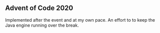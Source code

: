 ## Advent of Code 2020

Implemented after the event and at my own pace. An effort to to keep the Java engine running over the break.
